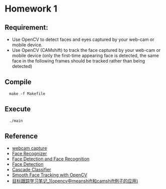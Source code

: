 # Homework 1

## Requirement:

- Use OpenCV to detect faces and eyes captured by your web-cam or mobile device.
- Use OpenCV (CAMshift) to track the face captured by your web-cam or mobile device (only the first-time appearing face is detected, the same face in the following frames should be tracked rather than being detected)

## Compile

```
  make -f Makefile
```

## Execute

```
  ./main
```

## Reference

- [webcam capture](http://vincecc.blogspot.tw/2013/11/opencv-webcam-capture.html)
- [Face Recognizer](http://ccw1986.blogspot.tw/2013/06/opencvfacerecognizer.html)
- [Face Detection and Face Recognition](http://www.shervinemami.info/faceRecognition.html)
- [Face Detection](https://cg2010studio.wordpress.com/2011/04/26/opencv-人臉偵測-face-detection/)
- [Cascade Classifier](http://docs.opencv.org/doc/tutorials/objdetect/cascade_classifier/cascade_classifier.html)
- [Smooth Face Tracking with OpenCV](http://synaptitude.me/blog/smooth-face-tracking-using-opencv/)
- [目标跟踪学习笔记_1(opencv中meanshift和camshift例子的应用)](http://www.cnblogs.com/tornadomeet/archive/2012/03/15/2398769.html)

